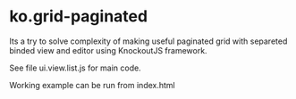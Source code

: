 ko.grid-paginated
============
Its a try to solve complexity of making useful paginated grid with separeted binded view and editor using KnockoutJS framework.

See file ui.view.list.js for main code.

Working example can be run from index.html